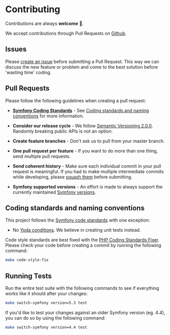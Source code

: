 # Contributing
Contributions are always **welcome** :tada:.

We accept contributions through Pull Requests on [Github](https://github.com/nijens/openapi-bundle).


## Issues
Please [create an issue](https://github.com/nijens/openapi-bundle/issues/new) before submitting a Pull Request. This way we can discuss the new feature or problem and come to the best solution before 'wasting time' coding.


## Pull Requests
Please follow the following guidelines when creating a pull request:

- **[Symfony Coding Standards](https://symfony.com/doc/current/contributing/code/standards.html)** - See [Coding standards and naming conventions](#coding-standards-and-naming-conventions) for more information.

- **Consider our release cycle** - We follow [Semantic Versioning 2.0.0](https://semver.org/). Randomly breaking public APIs is not an option.

- **Create feature branches** - Don't ask us to pull from your master branch.

- **One pull request per feature** - If you want to do more than one thing, send multiple pull requests.

- **Send coherent history** - Make sure each individual commit in your pull request is meaningful. If you had to make multiple intermediate commits while developing, please [squash them](http://www.git-scm.com/book/en/v2/Git-Tools-Rewriting-History#Changing-Multiple-Commit-Messages) before submitting.

- **Symfony supported versions** - An effort is made to always support the currently maintained [Symfony versions](https://symfony.com/releases).


## Coding standards and naming conventions
This project follows the [Symfony code standards](https://symfony.com/doc/current/contributing/code/standards.html) with one exception:

- No [Yoda conditions](https://en.wikipedia.org/wiki/Yoda_conditions). We believe in creating unit tests instead.

Code style standards are best fixed with the [PHP Coding Standards Fixer](https://cs.symfony.com/).
Please check your code before creating a commit by running the following command:

```bash
make code-style-fix
```


## Running Tests
Run the entire test suite with the following commands to see if everything works like it should after your changes:

```bash
make switch-symfony version=5.3 test
```

If you'd like to test your changes against an older Symfony version (eg. 4.4), you can do so by using the following command:

```bash
make switch-symfony version=4.4 test
```
